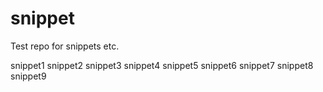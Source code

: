 # snippet
Test repo for snippets etc.

snippet1
snippet2
snippet3
snippet4
snippet5
snippet6
snippet7
snippet8
snippet9

